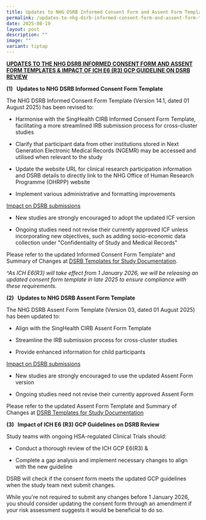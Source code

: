 ```yaml
---
title: Updates to NHG DSRB Informed Consent Form and Assent Form Templates
permalink: /updates-to-nhg-dsrb-informed-consent-form-and-assent-form-templates/
date: 2025-08-19
layout: post
description: ""
image: ""
variant: tiptap
---
```

<p><strong><u>UPDATES TO THE NHG DSRB INFORMED CONSENT FORM AND ASSENT FORM TEMPLATES &amp; IMPACT OF ICH E6 (R3) GCP GUIDELINE ON DSRB REVIEW</u></strong>
</p>
<p><strong>(1)&nbsp;&nbsp; Updates to NHG DSRB Informed Consent Form Template</strong>
</p>
<p>The NHG DSRB Informed Consent Form Template (Version 14.1, dated 01 August
2025) has been revised to:</p>
<ul data-tight="true" class="tight">
<li>
<p>Harmonise with the SingHealth CIRB Informed Consent Form Template, facilitating
a more streamlined IRB submission process for cross-cluster studies</p>
</li>
<li>
<p>Clarify that participant data from other institutions stored in Next Generation
Electronic Medical Records (NGEMR) may be accessed and utilised when relevant
to the study</p>
</li>
<li>
<p>Update the website URL for clinical research participation information
and DSRB details to directly link to the NHG Office of Human Research Programme
(OHRPP) website</p>
</li>
<li>
<p>Implement various administrative and formatting improvements</p>
</li>
</ul>
<p><u>Impact on DSRB submissions</u>
</p>
<ul data-tight="true" class="tight">
<li>
<p>New studies are strongly encouraged to adopt the updated ICF version</p>
</li>
<li>
<p>Ongoing studies need not revise their currently approved ICF unless incorporating
new objectives, such as adding socio-economic data collection under "Confidentiality
of Study and Medical Records"</p>
</li>
</ul>
<p>Please refer to the updated Informed Consent Form Template^ and Summary
of Changes at <a href="https://ethics.gri.nhg.com.sg/dsrbtemplates/" rel="noopener noreferrer nofollow" target="_blank">DSRB Templates for Study Documentation</a>.</p>
<p><em>^As ICH E6(R3) will take effect from 1 January 2026, we will be releasing an updated consent form template in late 2025 to ensure compliance with these requirements.</em>
</p>
<p><strong>(2)&nbsp;&nbsp; Updates to NHG DSRB Assent Form Template</strong>
</p>
<p>The NHG DSRB Assent Form Template (Version 03, dated 01 August 2025) has
been updated to:</p>
<ul data-tight="true" class="tight">
<li>
<p>Align with the SingHealth CIRB Assent Form Template</p>
</li>
<li>
<p>Streamline the IRB submission process for cross-cluster studies</p>
</li>
<li>
<p>Provide enhanced information for child participants</p>
</li>
</ul>
<p><u>Impact on DSRB submissions</u>
</p>
<ul data-tight="true" class="tight">
<li>
<p>New studies are strongly encouraged to use the updated Assent Form version</p>
</li>
<li>
<p>Ongoing studies need not revise their currently approved Assent Form</p>
</li>
</ul>
<p>Please refer to the updated Assent Form Template and Summary of Changes
at <a href="https://ethics.gri.nhg.com.sg/dsrbtemplates/" rel="noopener noreferrer nofollow" target="_blank">DSRB Templates for Study Documentation</a>
</p>
<p></p>
<p><strong>(3)&nbsp;&nbsp; Impact of ICH E6 (R3) GCP Guidelines on DSRB Review</strong>
</p>
<p>Study teams with ongoing HSA-regulated Clinical Trials should:</p>
<ul data-tight="true" class="tight">
<li>
<p>Conduct a thorough review of the ICH GCP E6(R3) &amp;</p>
</li>
<li>
<p>Complete a gap analysis and implement necessary changes to align with
the new guideline</p>
</li>
</ul>
<p>DSRB will check if the consent form meets the updated GCP guidelines when
the study team next submit changes.</p>
<p>While you're not required to submit any changes before 1 January 2026,
you should consider updating the consent form through an amendment if your
risk assessment suggests it would be beneficial to do so.</p>